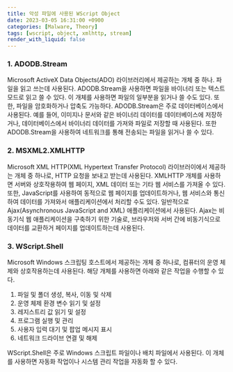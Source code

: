 ```yaml
---
title: 악성 파일에 사용된 WScript Object
date: 2023-03-05 16:31:00 +0900
categories: [Malware, Theory]
tags: [wscript, object, xmlhttp, stream]
render_with_liquid: false
---
```


### 1. ADODB.Stream
Microsoft ActiveX Data Objects(ADO) 라이브러리에서 제공하는 개체 중 하나. 파일을 읽고 쓰는데 사용된다. ADODB.Stream을 사용하면 파일을 바이너리 또는 텍스트 모드로 읽고 쓸 수 있다. 이 개체를 사용하면 파일의 일부분을 읽거나 쓸 수도 있다. 또한, 파일을 암호화하거나 압축도 가능하다.
ADODB.Stream은 주로 데이터베이스에서 사용된다. 예를 들어, 이미지나 문서와 같은 바이너리 데이터를 데이터베이스에 저장하거나, 데이터베이스에서 바이너리 데이터를 가져와 파일로 저장할 때 사용된다. 또한 ADODB.Stream을 사용하여 네트워크를 통해 전송되는 파일을 읽거나 쓸 수 있다.


### 2. MSXML2.XMLHTTP
Microsoft XML HTTP(XML Hypertext Transfer Protocol) 라이브러이에서 제공하는 개체 중 하나로, HTTP 요청을 보내고 받는데 사용된다. XMLHTTP 개체를 사용하면 서버와 상호작용하여 웹 페이지, XML 데이터 또는 기타 웹 서비스를 가져올 수 있다. 또한, JavaScript를 사용하여 동적으로 웹 페이지를 업데이트하거나, 웹 서비스와 통신하여 데이터를 가져와서 애플리케이션에서 처리할 수도 있다.
일반적으로 Ajax(Asynchronous JavaScript and XML) 애플리케이션에서 사용된다. Ajax는 비동기식 웹 애플리케이션을 구축하기 위한 기술로, 브라우저와 서버 간에 비동기식으로 데이터를 교환하거 페이지를 업데이트하는데 사용된다.


### 3. WScript.Shell
Microsoft Windows 스크립팅 호스트에서 제공하는 개체 중 하나로, 컴퓨터의 운영 체제와 상호작용하는데 사용된다.
해당 개체를 사용하면 아래와 같은 작업을 수행할 수 있다.

1. 파일 및 폴더 생성, 복사, 이동 및 삭제
2. 운영 체제 환경 변수 읽기 및 설정
3. 레지스트리 값 읽기 및 설정
4. 프로그램 실행 및 관리
5. 사용자 입력 대기 및 팝업 메시지 표시
6. 네트워크 드라이브 연결 및 해제

WScript.Shell은 주로 Windows 스크립트 파일이나 배치 파일에서 사용된다. 이 개체를 사용하면 자동화 작업이나 시스템 관리 작업을 자동화 할 수 있다.